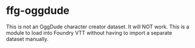 # ffg-oggdude

This is not an OggDude character creator dataset. It will NOT work. This is a module to load into Foundry VTT without having to import a separate dataset manually.
